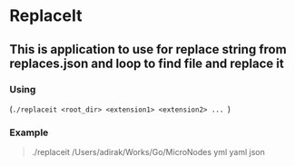 # ReplaceIt

## This is application to use for replace string from replaces.json and loop to find file and replace it

### Using 

(`./replaceit <root_dir> <extension1> <extension2> ... `)


### Example

> ./replaceit /Users/adirak/Works/Go/MicroNodes yml yaml json

